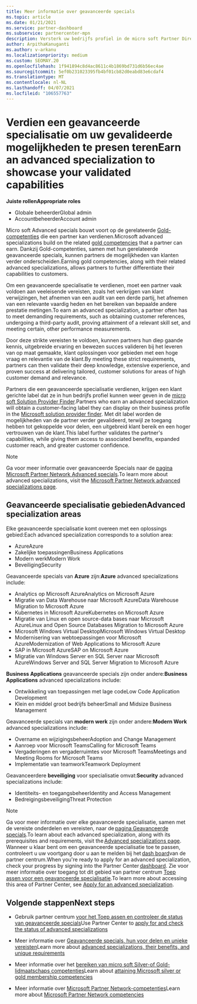 ```yaml
---
title: Meer informatie over geavanceerde specials
ms.topic: article
ms.date: 01/21/2021
ms.service: partner-dashboard
ms.subservice: partnercenter-mpn
description: Versterk uw bedrijfs profiel in de micro soft Partner Directory. Meer informatie over de geavanceerde specials die u kunt bereiken samen met uw bestaande Gold-en Silver-vaardig heden.
author: ArpithaKanuganti
ms.author: v-arkanu
ms.localizationpriority: medium
ms.custom: SEOMAY.20
ms.openlocfilehash: 1f941894c8d4ac8611c4b1869bd731d6b56ec4ae
ms.sourcegitcommit: 5ef0b231023395fb4bf01cb82d0eabd83e6cdaf4
ms.translationtype: MT
ms.contentlocale: nl-NL
ms.lasthandoff: 04/07/2021
ms.locfileid: "106557763"
---
```

# <a name="earn-an-advanced-specialization-to-showcase-your-validated-capabilities"></a><span data-ttu-id="09080-104">Verdien een geavanceerde specialisatie om uw gevalideerde mogelijkheden te presen teren</span><span class="sxs-lookup"><span data-stu-id="09080-104">Earn an advanced specialization to showcase your validated capabilities</span></span>

<span data-ttu-id="09080-105">**Juiste rollen**</span><span class="sxs-lookup"><span data-stu-id="09080-105">**Appropriate roles**</span></span>

- <span data-ttu-id="09080-106">Globale beheerder</span><span class="sxs-lookup"><span data-stu-id="09080-106">Global admin</span></span>
- <span data-ttu-id="09080-107">Accountbeheerder</span><span class="sxs-lookup"><span data-stu-id="09080-107">Account admin</span></span>

<span data-ttu-id="09080-108">Micro soft Advanced specials bouwt voort op de gerelateerde [Gold-competenties](learn-about-competencies.md) die een partner kan verdienen.</span><span class="sxs-lookup"><span data-stu-id="09080-108">Microsoft advanced specializations build on the related [gold competencies](learn-about-competencies.md) that a partner can earn.</span></span> <span data-ttu-id="09080-109">Dankzij Gold-competenties, samen met hun gerelateerde geavanceerde specials, kunnen partners de mogelijkheden van klanten verder onderscheiden.</span><span class="sxs-lookup"><span data-stu-id="09080-109">Earning gold competencies, along with their related advanced specializations, allows partners to further differentiate their capabilities to customers.</span></span>

<span data-ttu-id="09080-110">Om een geavanceerde specialisatie te verdienen, moet een partner vaak voldoen aan veeleisende vereisten, zoals het verkrijgen van klant verwijzingen, het afnemen van een audit van een derde partij, het afnemen van een relevante vaardig heden en het bereiken van bepaalde andere prestatie metingen.</span><span class="sxs-lookup"><span data-stu-id="09080-110">To earn an advanced specialization, a partner often has to meet demanding requirements, such as obtaining customer references, undergoing a third-party audit, proving attainment of a relevant skill set, and meeting certain, other performance measurements.</span></span>

<span data-ttu-id="09080-111">Door deze strikte vereisten te voldoen, kunnen partners hun diep gaande kennis, uitgebreide ervaring en bewezen succes valideren bij het leveren van op maat gemaakte, klant oplossingen voor gebieden met een hoge vraag en relevantie van de klant.</span><span class="sxs-lookup"><span data-stu-id="09080-111">By meeting these strict requirements, partners can then validate their deep knowledge, extensive experience, and proven success at delivering tailored, customer solutions for areas of high customer demand and relevance.</span></span>

<span data-ttu-id="09080-112">Partners die een geavanceerde specialisatie verdienen, krijgen een klant gerichte label dat ze in hun bedrijfs profiel kunnen weer geven in de [micro soft Solution Provider Finder](https://www.microsoft.com/solution-providers/home).</span><span class="sxs-lookup"><span data-stu-id="09080-112">Partners who earn an advanced specialization will obtain a customer-facing label they can display on their business profile in the [Microsoft solution provider finder](https://www.microsoft.com/solution-providers/home).</span></span> <span data-ttu-id="09080-113">Met dit label worden de mogelijkheden van de partner verder gevalideerd, terwijl ze toegang hebben tot gekoppelde voor delen, een uitgebreid klant bereik en een hoger vertrouwen van de klant.</span><span class="sxs-lookup"><span data-stu-id="09080-113">This label further validates the partner's capabilities, while giving them access to associated benefits, expanded customer reach, and greater customer confidence.</span></span>

> [!NOTE]
> <span data-ttu-id="09080-114">Ga voor meer informatie over geavanceerde Specials naar de [pagina Microsoft Partner Network Advanced specials](https://partner.microsoft.com/membership/advanced-specialization).</span><span class="sxs-lookup"><span data-stu-id="09080-114">To learn more about advanced specializations, visit the [Microsoft Partner Network advanced specializations page](https://partner.microsoft.com/membership/advanced-specialization).</span></span>

## <a name="advanced-specialization-areas"></a><span data-ttu-id="09080-115">Geavanceerde specialisatie gebieden</span><span class="sxs-lookup"><span data-stu-id="09080-115">Advanced specialization areas</span></span>

<span data-ttu-id="09080-116">Elke geavanceerde specialisatie komt overeen met een oplossings gebied:</span><span class="sxs-lookup"><span data-stu-id="09080-116">Each advanced specialization corresponds to a solution area:</span></span>

- <span data-ttu-id="09080-117">Azure</span><span class="sxs-lookup"><span data-stu-id="09080-117">Azure</span></span>
- <span data-ttu-id="09080-118">Zakelijke toepassingen</span><span class="sxs-lookup"><span data-stu-id="09080-118">Business Applications</span></span>
- <span data-ttu-id="09080-119">Modern werk</span><span class="sxs-lookup"><span data-stu-id="09080-119">Modern Work</span></span>
- <span data-ttu-id="09080-120">Beveiliging</span><span class="sxs-lookup"><span data-stu-id="09080-120">Security</span></span>

<span data-ttu-id="09080-121">Geavanceerde specials van **Azure** zijn:</span><span class="sxs-lookup"><span data-stu-id="09080-121">**Azure** advanced specializations include:</span></span>

- <span data-ttu-id="09080-122">Analytics op Microsoft Azure</span><span class="sxs-lookup"><span data-stu-id="09080-122">Analytics on Microsoft Azure</span></span>
- <span data-ttu-id="09080-123">Migratie van Data Warehouse naar Microsoft Azure</span><span class="sxs-lookup"><span data-stu-id="09080-123">Data Warehouse Migration to Microsoft Azure</span></span>
- <span data-ttu-id="09080-124">Kubernetes in Microsoft Azure</span><span class="sxs-lookup"><span data-stu-id="09080-124">Kubernetes on Microsoft Azure</span></span>
- <span data-ttu-id="09080-125">Migratie van Linux en open source-data bases naar Microsoft Azure</span><span class="sxs-lookup"><span data-stu-id="09080-125">Linux and Open Source Databases Migration to Microsoft Azure</span></span>
- <span data-ttu-id="09080-126">Microsoft Windows Virtual Desktop</span><span class="sxs-lookup"><span data-stu-id="09080-126">Microsoft Windows Virtual Desktop</span></span>
- <span data-ttu-id="09080-127">Modernisering van webtoepassingen voor Microsoft Azure</span><span class="sxs-lookup"><span data-stu-id="09080-127">Modernization of Web Applications to Microsoft Azure</span></span>
- <span data-ttu-id="09080-128">SAP in Microsoft Azure</span><span class="sxs-lookup"><span data-stu-id="09080-128">SAP on Microsoft Azure</span></span>
- <span data-ttu-id="09080-129">Migratie van Windows Server en SQL Server naar Microsoft Azure</span><span class="sxs-lookup"><span data-stu-id="09080-129">Windows Server and SQL Server Migration to Microsoft Azure</span></span>

<span data-ttu-id="09080-130">**Business Applications** geavanceerde specials zijn onder andere:</span><span class="sxs-lookup"><span data-stu-id="09080-130">**Business Applications** advanced specializations include:</span></span>

- <span data-ttu-id="09080-131">Ontwikkeling van toepassingen met lage code</span><span class="sxs-lookup"><span data-stu-id="09080-131">Low Code Application Development</span></span>
- <span data-ttu-id="09080-132">Klein en middel groot bedrijfs beheer</span><span class="sxs-lookup"><span data-stu-id="09080-132">Small and Midsize Business Management</span></span>

<span data-ttu-id="09080-133">Geavanceerde specials van **modern werk** zijn onder andere:</span><span class="sxs-lookup"><span data-stu-id="09080-133">**Modern Work** advanced specializations include:</span></span>

- <span data-ttu-id="09080-134">Overname en wijzigingsbeheer</span><span class="sxs-lookup"><span data-stu-id="09080-134">Adoption and Change Management</span></span>
- <span data-ttu-id="09080-135">Aanroep voor Microsoft Teams</span><span class="sxs-lookup"><span data-stu-id="09080-135">Calling for Microsoft Teams</span></span>
- <span data-ttu-id="09080-136">Vergaderingen en vergaderruimtes voor Microsoft Teams</span><span class="sxs-lookup"><span data-stu-id="09080-136">Meetings and Meeting Rooms for Microsoft Teams</span></span>
- <span data-ttu-id="09080-137">Implementatie van teamwork</span><span class="sxs-lookup"><span data-stu-id="09080-137">Teamwork Deployment</span></span>

<span data-ttu-id="09080-138">Geavanceerdere **beveiliging** voor specialisatie omvat:</span><span class="sxs-lookup"><span data-stu-id="09080-138">**Security** advanced specializations include:</span></span>

- <span data-ttu-id="09080-139">Identiteits- en toegangsbeheer</span><span class="sxs-lookup"><span data-stu-id="09080-139">Identity and Access Management</span></span>
- <span data-ttu-id="09080-140">Bedreigingsbeveiliging</span><span class="sxs-lookup"><span data-stu-id="09080-140">Threat Protection</span></span>

> [!NOTE]
> <span data-ttu-id="09080-141">Ga voor meer informatie over elke geavanceerde specialisatie, samen met de vereiste onderdelen en vereisten, naar de [pagina Geavanceerde specials](https://partner.microsoft.com/membership/advanced-specialization).</span><span class="sxs-lookup"><span data-stu-id="09080-141">To learn about each advanced specialization, along with its prerequisites and requirements, visit the [Advanced specializations page](https://partner.microsoft.com/membership/advanced-specialization).</span></span> <span data-ttu-id="09080-142">Wanneer u klaar bent om een geavanceerde specialisatie toe te passen, controleert u uw voortgang door u aan te melden bij het [dash board](https://partner.microsoft.com/dashboard)van de partner centrum.</span><span class="sxs-lookup"><span data-stu-id="09080-142">When you're ready to apply for an advanced specialization, check your progress by signing into the Partner Center [dashboard](https://partner.microsoft.com/dashboard).</span></span> <span data-ttu-id="09080-143">Zie voor meer informatie over toegang tot dit gebied van partner centrum [Toep assen voor een geavanceerde specialisatie](advanced-specializations-apply.md).</span><span class="sxs-lookup"><span data-stu-id="09080-143">To learn more about accessing this area of Partner Center, see [Apply for an advanced specialization](advanced-specializations-apply.md).</span></span>

## <a name="next-steps"></a><span data-ttu-id="09080-144">Volgende stappen</span><span class="sxs-lookup"><span data-stu-id="09080-144">Next steps</span></span>

- <span data-ttu-id="09080-145">Gebruik partner centrum [voor het Toep assen en controleer de status van geavanceerde specials](advanced-specializations-apply.md)</span><span class="sxs-lookup"><span data-stu-id="09080-145">Use Partner Center to [apply for and check the status of advanced specializations](advanced-specializations-apply.md)</span></span>

- <span data-ttu-id="09080-146">Meer informatie over [Geavanceerde specials, hun voor delen en unieke vereisten](https://partner.microsoft.com/membership/advanced-specialization)</span><span class="sxs-lookup"><span data-stu-id="09080-146">Learn more about [advanced specializations, their benefits, and unique requirements](https://partner.microsoft.com/membership/advanced-specialization)</span></span>

- <span data-ttu-id="09080-147">Meer informatie over het [bereiken van micro soft Silver-of Gold-lidmaatschaps competenties](learn-about-competencies.md)</span><span class="sxs-lookup"><span data-stu-id="09080-147">Learn about [attaining Microsoft silver or gold membership competencies](learn-about-competencies.md)</span></span>

- <span data-ttu-id="09080-148">Meer informatie over [Microsoft Partner Network-competenties](https://partner.microsoft.com/membership/competencies)</span><span class="sxs-lookup"><span data-stu-id="09080-148">Learn more about [Microsoft Partner Network competencies](https://partner.microsoft.com/membership/competencies)</span></span>